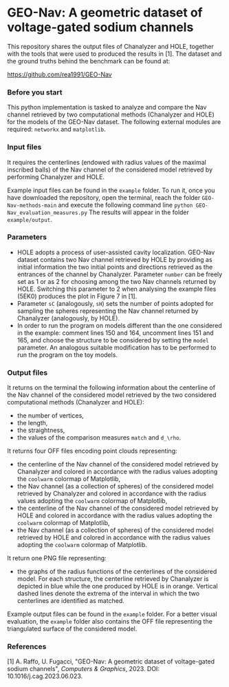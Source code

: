 # GEO-Nav: A geometric dataset of voltage-gated sodium channels

This repository shares the output files of Chanalyzer and HOLE, together with the tools that were used to produced the results in [1]. The dataset and the ground truths behind the benchmark can be found at:

https://github.com/rea1991/GEO-Nav

### Before you start
This python implementation is tasked to analyze and compare the Nav channel retrieved by two computational methods (Chanalyzer and HOLE) for the models of the GEO-Nav dataset. The following external modules are required: `networkx` and `matplotlib`.

### Input files
It requires the centerlines (endowed with radius values of the maximal inscribed balls) of the Nav channel of the considered model retrieved by performing Chanalyzer and HOLE.

Example input files can be found in the `example` folder.
To run it, once you have downloaded the repository, open the terminal, reach the folder `GEO-Nav-methods-main` and execute the following command line `python GEO-Nav_evaluation_measures.py`
The results will appear in the folder `example/output`. 

### Parameters
- HOLE adopts a process of user-assisted cavity localization. GEO-Nav dataset contains two Nav channel retrieved by HOLE by providing as initial information the two initial points and directions retrieved as the entrances of the channel by Chanalyzer. Parameter `number` can be freely set as 1 or as 2 for choosing among the two Nav channels returned by HOLE. Switching this parameter to 2 when analysing the example files (5EK0) produces the plot in Figure 7 in [1].
- Parameter `sC` (analogously, `sH`) sets the number of points adopted for sampling the spheres representing the Nav channel returned by Chanalyzer (analogously, by HOLE).
- In order to run the program on models different than the one considered in the example: comment lines 150 and 164, uncomment lines 151 and 165, and choose the structure to be considered by setting the `model` parameter. An analogous suitable modification has to be performed to run the program on the toy models.  


### Output files
It returns on the terminal the following information about the centerline of the Nav channel of the considered model retrieved by the two considered computational methods (Chanalyzer and HOLE):
- the number of vertices,
- the length,
- the straightness,
- the values of the comparison measures `match` and `d_\rho`.

It returns four OFF files encoding point clouds representing:
- the centerline of the Nav channel of the considered model retrieved by Chanalyzer and colored in accordance with the radius values adopting the `coolwarm` colormap of Matplotlib,
- the Nav channel (as a collection of spheres) of the considered model retrieved by Chanalyzer and colored in accordance with the radius values adopting the `coolwarm` colormap of Matplotlib,
- the centerline of the Nav channel of the considered model retrieved by HOLE and colored in accordance with the radius values adopting the `coolwarm` colormap of Matplotlib,
- the Nav channel (as a collection of spheres) of the considered model retrieved by HOLE and colored in accordance with the radius values adopting the `coolwarm` colormap of Matplotlib.

It return one PNG file representing:
- the graphs of the radius functions of the centerlines of the considered model. For each structure, the centerline retrieved by Chanalyzer is depicted in blue while the one produced by HOLE is in orange. Vertical dashed lines denote the extrema of the interval in which the two centerlines are identified as matched.

Example output files can be found in the `example` folder.
For a better visual evaluation, the `example` folder also contains the OFF file representing the triangulated surface of the considered model.

### References
[1]   A. Raffo, U. Fugacci, "GEO-Nav: A geometric dataset of voltage-gated sodium channels", *Computers & Graphics*, 2023. DOI: 10.1016/j.cag.2023.06.023.
